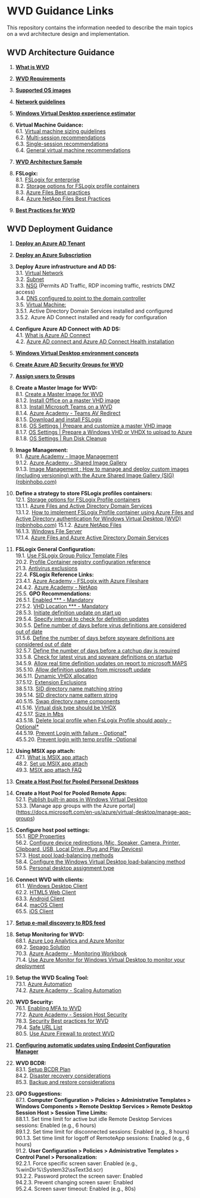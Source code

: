 # WVD Guidance Links  
This repository contains the information needed to describe the main topics on a wvd architecture design and implementation.

## WVD Architecture Guidance

1. [**What is WVD**](https://docs.microsoft.com/en-us/azure/virtual-desktop/overview)<br/>

2. [**WVD Requirements**](https://docs.microsoft.com/en-us/azure/virtual-desktop/overview#requirements)<br/>
3. [**Supported OS images**](https://docs.microsoft.com/en-us/azure/virtual-desktop/overview#supported-virtual-machine-os-images)<br/>
4. [**Network guidelines**](https://docs.microsoft.com/en-us/windows-server/remote/remote-desktop-services/network-guidance?context=/azure/virtual-desktop/context/context)<br/>
5. [**Windows Virtual Desktop experience estimator**](https://docs.microsoft.com/en-us/windows-server/remote/remote-desktop-services/network-guidance?context=/azure/virtual-desktop/context/context#windows-virtual-desktop-experience-estimator)<br/>
6. **Virtual Machine Guidance:**<br/>
6.1. [Virtual machine sizing guidelines](https://docs.microsoft.com/en-us/windows-server/remote/remote-desktop-services/virtual-machine-recs?context=/azure/virtual-desktop/context/context)<br/>
6.2. [Multi-session recommendations](https://docs.microsoft.com/en-us/windows-server/remote/remote-desktop-services/virtual-machine-recs#multi-session-recommendations)<br/>
6.3. [Single-session recommendations](https://docs.microsoft.com/en-us/windows-server/remote/remote-desktop-services/virtual-machine-recs?context=/azure/virtual-desktop/context/context#single-session-recommendations)<br/>
6.4. [General virtual machine recommendations](https://docs.microsoft.com/en-us/windows-server/remote/remote-desktop-services/virtual-machine-recs?context=/azure/virtual-desktop/context/context#general-virtual-machine-recommendations)<br/>
7. [**WVD Architecture Sample**](https://docs.microsoft.com/en-us/azure/architecture/example-scenario/wvd/windows-virtual-desktop#architecture)<br/>
8. **FSLogix:**<br/>
8.1. [FSLogix for enterprise](https://docs.microsoft.com/en-us/azure/architecture/example-scenario/wvd/windows-virtual-desktop-fslogix)<br/>
8.2. [Storage options for FSLogix profile containers](https://docs.microsoft.com/en-us/azure/architecture/example-scenario/wvd/windows-virtual-desktop-fslogix#storage-options-for-fslogix-profile-containers)<br/>
8.3. [Azure Files Best practices](https://docs.microsoft.com/en-us/azure/architecture/example-scenario/wvd/windows-virtual-desktop-fslogix#azure-files-best-practices)<br/>
8.4. [Azure NetApp Files Best Practices](https://docs.microsoft.com/en-us/azure/architecture/example-scenario/wvd/windows-virtual-desktop-fslogix#azure-netapp-files-best-practices)<br/>
9. [**Best Practices for WVD**](https://docs.microsoft.com/en-us/azure/virtual-desktop/fslogix-containers-azure-files#best-practices-for-windows-virtual-desktop)<br/>


## WVD Deployment Guidance

1. [**Deploy an Azure AD Tenant**](https://docs.microsoft.com/en-us/azure/active-directory/develop/quickstart-create-new-tenant)<br/>

2. [**Deploy an Azure Subscription**](https://docs.microsoft.com/en-us/azure/cost-management-billing/manage/create-subscription)<br/>
3. **Deploy Azure infrastructure and AD DS:**<br/>
3.1. [Virtual Network](https://docs.microsoft.com/en-us/azure/virtual-network/quick-create-portal)<br/>
3.2. [Subnet](https://docs.microsoft.com/en-us/azure/virtual-network/virtual-network-manage-subnet#add-a-subnet)<br/>
3.3. [NSG](https://docs.microsoft.com/en-us/azure/virtual-network/network-security-groups-overview) (Permits AD Traffic, RDP incoming traffic, restricts DMZ access)<br/>
3.4. [DNS configured to point to the domain controller](https://docs.microsoft.com/en-us/azure/virtual-network/manage-virtual-network#change-dns-servers)<br/>
3.5. [Virtual Machine:](https://docs.microsoft.com/en-us/azure/virtual-machines/windows/quick-create-portal)<br/>
3.5.1. Active Directory Domain Services installed and configured<br/>
3.5.2. Azure AD Connect installed and ready for configuration<br/>
4. **Configure Azure AD Connect with AD DS:**<br/>
4.1. [What is Azure AD Connect](https://docs.microsoft.com/en-us/azure/active-directory/hybrid/whatis-azure-ad-connect)<br/>
4.2. [Azure AD connect and Azure AD Connect Health installation](https://docs.microsoft.com/en-us/azure/active-directory/hybrid/how-to-connect-install-roadmap)<br/>
5. [**Windows Virtual Desktop environment concepts**](https://docs.microsoft.com/en-us/azure/virtual-desktop/environment-setup)<br/>
6. [**Create Azure AD Security Groups for WVD**](https://docs.microsoft.com/en-us/azure/active-directory/fundamentals/active-directory-groups-create-azure-portal)<br/>
7. [**Assign users to Groups**](https://docs.microsoft.com/en-us/azure/active-directory/fundamentals/active-directory-groups-members-azure-portal)<br/>
8. **Create a Master Image for WVD:**<br/>
8.1. [Create a Master Image for WVD](https://docs.microsoft.com/en-us/azure/virtual-machines/windows/capture-image-resource)<br/>
8.1.2. [Install Office on a master VHD image](https://docs.microsoft.com/en-us/azure/virtual-desktop/install-office-on-wvd-master-image)<br/>
8.1.3. [Install Microsoft Teams on a WVD](https://docs.microsoft.com/en-us/azure/virtual-desktop/teams-on-wvd)<br/>
8.1.4. [Azure Academy - Teams AV Redirect](https://www.youtube.com/watch?v=RfbolIgPcBY&t=661s)<br/>
8.1.5. [Download and install FSLogix](https://docs.microsoft.com/en-us/fslogix/install-ht)<br/>
8.1.6. [OS Settings | Prepare and customize a master VHD image](https://docs.microsoft.com/en-us/azure/virtual-desktop/set-up-customize-master-image)<br/>
8.1.7. [OS Settings | Prepare a Windows VHD or VHDX to upload to Azure](https://docs.microsoft.com/en-us/azure/virtual-machines/windows/prepare-for-upload-vhd-image)<br/>
8.1.8. [OS Settings | Run Disk Cleanup](https://docs.microsoft.com/en-us/windows-server/administration/windows-commands/cleanmgr)<br/>
9. **Image Management:**<br/>
9.1. [Azure Academy - Image Management](https://www.youtube.com/watch?v=PCWJEoG8X-I)<br/>
9.1.2. [Azure Academy - Shared Image Gallery](https://www.youtube.com/watch?v=2LxvwR9LGWQ)<br/>
9.1.3. [Image Management : How to manage and deploy custom images (including versioning) with the Azure Shared Image Gallery (SIG) (robinhobo.com)](https://www.robinhobo.com/windows-virtual-desktop-wvd-image-management-how-to-manage-and-deploy-custom-images-including-versioning-with-the-azure-shared-image-gallery-sig/)
10. **Define a strategy to store FSLogix profiles containers:**<br/>
12.1. [Storage options for FSLogix Profile containers](https://docs.microsoft.com/en-us/azure/virtual-desktop/store-fslogix-profile)<br/>
13.1.1. [Azure Files and Active Directory Domain Services](https://docs.microsoft.com/en-us/azure/virtual-desktop/create-file-share)<br/>
13.1.2. [How to implement FSLogix Profile container using Azure Files and Active Directory authentication for Windows Virtual Desktop (WVD) (robinhobo.com)](https://www.robinhobo.com/how-to-implement-fslogix-profile-container-using-azure-files-and-active-directory-authentication-for-windows-virtual-desktop-wvd/)
15.1.2. [Azure NetApp Files](https://docs.microsoft.com/en-us/azure/virtual-desktop/create-fslogix-profile-container)<br/>
16.1.3. [Windows File Server](https://docs.microsoft.com/en-us/azure/virtual-desktop/create-host-pools-user-profile)<br/>
17.1.4. [Azure Files and Azure Active Directory Domain Services](https://docs.microsoft.com/en-us/azure/virtual-desktop/create-profile-container-adds)<br/>
18. **FSLogix General Configuration:**<br/>
19.1. [Use FSLogix Group Policy Template Files](https://docs.microsoft.com/en-us/fslogix/use-group-policy-templates-ht)<br/>
20.2. [Profile Container registry configuration reference](https://docs.microsoft.com/en-us/fslogix/profile-container-configuration-reference)<br/>
21.3. [Antivirus exclusions](https://docs.microsoft.com/en-us/azure/architecture/example-scenario/wvd/windows-virtual-desktop-fslogix#antivirus-exclusions)<br/>
22.4. **FSLogix Reference Links:**<br/>
23.4.1. [Azure Academy - FSLogix with Azure Fileshare](https://www.youtube.com/watch?v=9S5A1IJqfOQ&t=647s)<br/>
24.4.2. [Azure Academy - NetApp](https://www.youtube.com/watch?v=bswIbTB62mY)<br/>
25.5. **GPO Recommendations:**<br/>
26.5.1. [Enabled *** - Mandatory](https://docs.microsoft.com/en-us/fslogix/configure-profile-container-tutorial#configure-profile-container-registry-settings)<br/>
27.5.2. [VHD Location *** - Mandatory](https://docs.microsoft.com/en-us/fslogix/configure-profile-container-tutorial#configure-profile-container-registry-settings)<br/>
28.5.3. [Initiate definition update on start up](https://docs.microsoft.com/en-us/windows/security/threat-protection/microsoft-defender-antivirus/manage-event-based-updates-microsoft-defender-antivirus#use-group-policy-to-download-updates-when-microsoft-defender-antivirus-is-not-present)<br/>
29.5.4. [Specify interval to check for definition updates](https://docs.microsoft.com/en-us/windows/security/threat-protection/microsoft-defender-antivirus/manage-protection-update-schedule-microsoft-defender-antivirus#use-group-policy-to-schedule-protection-updates)<br/>
30.5.5. [Define number of days before virus definitions are considered out of date](https://docs.microsoft.com/en-us/windows/security/threat-protection/microsoft-defender-antivirus/manage-outdated-endpoints-microsoft-defender-antivirus#use-group-policy-to-specify-the-number-of-days-before-protection-is-considered-out-of-date)<br/>
31.5.6. [Define the number of days before spyware definitions are considered out of date](https://docs.microsoft.com/en-us/windows/security/threat-protection/microsoft-defender-antivirus/manage-outdated-endpoints-microsoft-defender-antivirus#use-group-policy-to-specify-the-number-of-days-before-protection-is-considered-out-of-date)<br/>
32.5.7. [Define the number of days before a catchup day is required](https://docs.microsoft.com/en-us/windows/security/threat-protection/microsoft-defender-antivirus/manage-outdated-endpoints-microsoft-defender-antivirus#use-group-policy-to-enable-and-configure-the-catch-up-update-feature)<br/>
33.5.8. [Check for latest virus and spyware definitions on startup](https://docs.microsoft.com/en-us/windows/security/threat-protection/microsoft-defender-antivirus/manage-event-based-updates-microsoft-defender-antivirus#check-for-protection-updates-on-startup)<br/>
34.5.9. [Allow real time definition updates on report to microsoft MAPS](https://docs.microsoft.com/en-us/windows/security/threat-protection/microsoft-defender-antivirus/manage-event-based-updates-microsoft-defender-antivirus#use-group-policy-to-automatically-download-recent-updates-based-on-cloud-delivered-protection)<br/>
35.5.10. [Allow definition updates from microsoft update](https://docs.microsoft.com/en-us/windows/security/threat-protection/microsoft-defender-antivirus/manage-updates-mobile-devices-vms-microsoft-defender-antivirus#use-group-policy-to-opt-in-to-microsoft-update)<br/>
36.5.11. [Dynamic VHDX allocation](https://docs.microsoft.com/en-us/fslogix/profile-container-configuration-reference#isdynamic)<br/>
37.5.12. [Extension Exclusions](https://docs.microsoft.com/en-us/windows/security/threat-protection/microsoft-defender-antivirus/configure-extension-file-exclusions-microsoft-defender-antivirus#use-group-policy-to-configure-folder-or-file-extension-exclusions)<br/>
38.5.13. [SID directory name matching string](https://docs.microsoft.com/en-us/fslogix/profile-container-configuration-reference#siddirnamematch)<br/>
39.5.14. [SID directory name pattern string](https://docs.microsoft.com/en-us/fslogix/profile-container-configuration-reference#siddirnamepattern)<br/>
40.5.15. [Swap directory name components](https://docs.microsoft.com/en-us/fslogix/profile-container-configuration-reference#flipflopprofiledirectoryname)<br/>
41.5.16. [Virtual disk type should be VHDX](https://docs.microsoft.com/en-us/fslogix/profile-container-configuration-reference#volumetype)<br/>
42.5.17. [Size in Mbs](https://docs.microsoft.com/en-us/fslogix/profile-container-configuration-reference#sizeinmbs)<br/>
43.5.18. [Delete local profile when FsLogix Profile should apply - Optional*](https://docs.microsoft.com/en-us/fslogix/profile-container-configuration-reference#deletelocalprofilewhenvhdshouldapply)<br/>
44.5.19. [Prevent Login with failure - Optional*](https://docs.microsoft.com/en-us/fslogix/profile-container-configuration-reference#preventloginwithfailure)<br/>
45.5.20. [Prevent login with temp profile -Optional](https://docs.microsoft.com/en-us/fslogix/profile-container-configuration-reference#preventloginwithtempprofile)<br/>
46. **Using MSIX app attach:**<br/>
47.1. [What is MSIX app attach](https://docs.microsoft.com/en-us/azure/virtual-desktop/what-is-app-attach)<br/>
48.2. [Set up MSIX app attach](https://docs.microsoft.com/en-us/azure/virtual-desktop/app-attach)<br/>
49.3. [MSIX app attach FAQ](https://docs.microsoft.com/en-us/azure/virtual-desktop/app-attach-faq)<br/>
50. [**Create a Host Pool for Pooled Personal Desktops**](https://docs.microsoft.com/en-us/azure/virtual-desktop/create-host-pools-azure-marketplace)<br/>
51. **Create a Host Pool for Pooled Remote Apps:**<br/>
52.1. [Publish built-in apps in Windows Virtual Desktop](https://docs.microsoft.com/en-us/azure/virtual-desktop/publish-apps)<br/>
53.3. [Manage app groups with the Azure portal] (https://docs.microsoft.com/en-us/azure/virtual-desktop/manage-app-groups)<br/>
54. **Configure host pool settings:**<br/>
55.1. [RDP Properties](https://docs.microsoft.com/en-us/azure/virtual-desktop/customize-rdp-properties)<br/>
56.2. [Configure device redirections (Mic, Speaker, Camera, Printer, Clipboard, USB, Local Drive, Plug and Play Devices)](https://docs.microsoft.com/en-us/azure/virtual-desktop/configure-device-redirections)<br/>
57.3. [Host pool load-balancing methods](https://docs.microsoft.com/en-us/azure/virtual-desktop/host-pool-load-balancing)<br/>
58.4. [Configure the Windows Virtual Desktop load-balancing method](https://docs.microsoft.com/en-us/azure/virtual-desktop/configure-host-pool-load-balancing)<br/>
59.5. [Personal desktop assignment type](https://docs.microsoft.com/en-us/azure/virtual-desktop/configure-host-pool-personal-desktop-assignment-type)<br/>
60. **Connect WVD with clients:**<br/>
61.1. [Windows Desktop Client](https://docs.microsoft.com/en-us/azure/virtual-desktop/connect-windows-7-10)<br/>
62.2. [HTML5 Web Client](https://docs.microsoft.com/en-us/azure/virtual-desktop/connect-web)<br/>
63.3. [Android Client](https://docs.microsoft.com/en-us/azure/virtual-desktop/connect-android)<br/>
64.4. [macOS Client](https://docs.microsoft.com/en-us/azure/virtual-desktop/connect-macos)<br/>
65.5. [iOS Client](https://docs.microsoft.com/en-us/azure/virtual-desktop/connect-ios)<br/>
66. [**Setup e-mail discovery to RDS feed**](https://docs.microsoft.com/en-us/windows-server/remote/remote-desktop-services/rds-email-discovery)<br/>
67. **Setup Monitoring for WVD:**<br/>
68.1. [Azure Log Analytics and Azure Monitor](https://techcommunity.microsoft.com/t5/windows-it-pro-blog/proactively-monitor-arm-based-windows-virtual-desktop-with-azure/ba-p/1508735)<br/>
69.2. [Sepago Solution](https://github.com/MarcelMeurer/LogAnalytics-for-Citrix-and-RDS)<br/>
70.3. [Azure Academy - Monitoring Workbook](https://www.youtube.com/watch?v=ERftVHEy5A4)<br/>
71.4. [Use Azure Monitor for Windows Virtual Desktop to monitor your deployment](https://docs.microsoft.com/en-us/azure/virtual-desktop/azure-monitor)
72. **Setup the WVD Scaling Tool:**<br/>
73.1. [Azure Automation](https://docs.microsoft.com/en-us/azure/virtual-desktop/set-up-scaling-script)<br/>
74.2. [Azure Academy - Scaling Automation](https://www.youtube.com/watch?v=4zDazJsa2Zk&t=604s)<br/>
75. **WVD Security:**<br/>
76.1. [Enabling MFA to WVD](https://docs.microsoft.com/en-us/azure/virtual-desktop/set-up-mfa)<br/>
77.2. [Azure Academy - Session Host Security](https://www.youtube.com/watch?v=5aK6BoXcZnU&t=328s)<br/>
78.3. [Security Best practices for WVD](https://docs.microsoft.com/en-us/azure/virtual-desktop/security-guide)<br/>
79.4. [Safe URL List](https://docs.microsoft.com/en-us/azure/virtual-desktop/safe-url-list)<br/>
80.5. [Use Azure Firewall to protect WVD](https://docs.microsoft.com/en-us/azure/firewall/protect-windows-virtual-desktop)<br/>
81. [**Configuring automatic updates using Endpoint Configuration Manager**](https://docs.microsoft.com/en-us/azure/virtual-desktop/configure-automatic-updates)
82. **WVD BCDR:**<br/>
83.1. [Setup BCDR Plan](https://docs.microsoft.com/en-us/azure/virtual-desktop/disaster-recovery)<br/>
84.2. [Disaster recovery considerations](https://docs.microsoft.com/en-us/azure/architecture/example-scenario/wvd/windows-virtual-desktop-fslogix#disaster-recovery)<br/>
85.3. [Backup and restore considerations](https://docs.microsoft.com/en-us/azure/architecture/example-scenario/wvd/windows-virtual-desktop-fslogix#backup-and-restore)<br/>
86. **GPO Suggestions:**<br/>
87.1. **Computer Configuration > Policies > Administrative Templates > Windows Components > Remote Desktop Services > Remote Desktop Session Host > Session Time Limits:**<br/>
88.1.1. Set time limit for active but idle Remote Desktop Services sessions: Enabled (e.g., 6 hours)<br/>
89.1.2. Set time limit for disconnected sessions: Enabled (e.g., 8 hours)<br/>
90.1.3. Set time limit for logoff of RemoteApp sessions: Enabled (e.g., 6 hours)<br/>
91.2. **User Configuration > Policies > Administrative Templates > Control Panel > Personalization:**<br/>
92.2.1. Force specific screen saver: Enabled (e.g., %winDir%\System32\ssText3d.scr)<br/>
93.2.2. Password protect the screen saver: Enabled<br/>
94.2.3. Prevent changing screen saver: Enabled<br/>
95.2.4. Screen saver timeout: Enabled (e.g., 80s)<br/>

